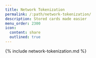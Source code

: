 ```yaml
---
title: Network Tokenization
permalink: /:path/network-tokenization/
description: Stored cards made easier
menu_order: 2300
icon:
  content: share
  outlined: true
---
```


{% include network-tokenization.md %}
